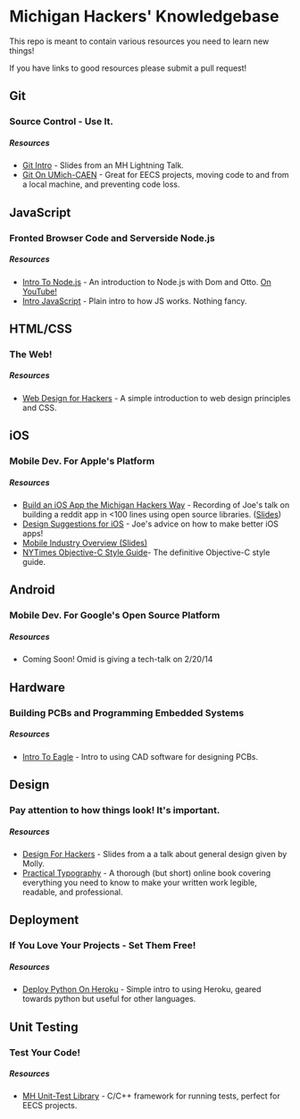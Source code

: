 Michigan Hackers' Knowledgebase
=============

This repo is meant to contain various resources you need to learn new things!

If you have links to good resources please submit a pull request!




## Git

### Source Control - Use It.

##### Resources

- [Git Intro](https://docs.google.com/presentation/d/1xlVOfHfBb_5fhkFLQOobS43U_ixYEIF5-qZhKRjBMW4/pub) - Slides from an MH Lightning Talk.
- [Git On UMich-CAEN](http://ottosipe.github.io/git-notes/) - Great for EECS projects, moving code to and from a local machine, and preventing code loss.




## JavaScript

### Fronted Browser Code and Serverside Node.js

##### Resources

- [Intro To Node.js](https://github.com/michiganhackers/node-intro) - An introduction to Node.js with Dom and Otto. [On YouTube!](http://www.youtube.com/watch?v=enu3rh5FJPQ)
- [Intro JavaScript](https://github.com/michiganhackers/javascript-talk) - Plain intro to how JS works. Nothing fancy.




## HTML/CSS

### The Web! 

##### Resources

- [Web Design for Hackers](http://slid.es/ottosipe/web) - A simple introduction to web design principles and CSS.




## iOS

### Mobile Dev. For Apple's Platform

##### Resources

- [Build an iOS App the Michigan Hackers Way](http://youtu.be/jlJ4laUHNBk) - Recording of Joe's talk on building a reddit app in <100 lines using open source libraries. ([Slides](https://docs.google.com/presentation/d/1uao2lZV-fQJMKRzL2zbvGsSMa1DxKl6x-XeQ99C0ox0/edit?usp=sharing))
- [Design Suggestions for iOS](https://docs.google.com/presentation/d/1gbyjgOvPC9c8ONfcMcQG8PNIJ7IiG84Fj8qyD-WbQz0/edit?usp=sharing) - Joe's advice on how to make better iOS apps!
- [Mobile Industry Overview (Slides)](https://docs.google.com/presentation/d/1Q0mpTFUpfN1kAxz89taS0THJ3mLYMtiOpRVH9Lo3yzI/edit#slide=id.g175c05aef_041)
- [NYTimes Objective-C Style Guide](https://github.com/NYTimes/objective-c-style-guide)- The definitive Objective-C style guide.



## Android

### Mobile Dev. For Google's Open Source Platform

##### Resources

- Coming Soon! Omid is giving a tech-talk on 2/20/14




## Hardware

### Building PCBs and Programming Embedded Systems

##### Resources

- [Intro To Eagle](https://github.com/michiganhackers/eagle-intro) - Intro to using CAD software for designing PCBs. 





## Design

### Pay attention to how things look! It's important.

##### Resources

- [Design For Hackers](https://docs.google.com/presentation/d/1uR3aXKBCDQwX_vM_O7J7ik7XGX7kDpZcNjw6gnB2eEI/pub) - Slides from a a talk about general design given by Molly.
- [Practical Typography](http://practicaltypography.com/) - A thorough (but short) online book covering everything you need to know to make your written work legible, readable, and professional.





## Deployment

### If You Love Your Projects - Set Them Free! 

##### Resources

- [Deploy Python On Heroku](https://github.com/michiganhackers/heroku-py-demo
) - Simple intro to using Heroku, geared towards python but useful for other languages.




## Unit Testing

### Test Your Code!

##### Resources

- [MH Unit-Test Library](https://github.com/michiganhackers/unit-test-framework) - C/C++ framework for running tests, perfect for EECS projects.
